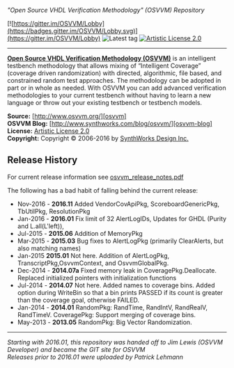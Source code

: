 *"Open Source VHDL Verification Methodology" (OSVVM) Repository*

[![https://gitter.im/OSVVM/Lobby](https://badges.gitter.im/OSVVM/Lobby.svg)](https://gitter.im/OSVVM/Lobby)
![Latest tag](https://img.shields.io/github/tag/JimLewis/OSVVM.svg?style=flat)
[![Artistic License 2.0](https://img.shields.io/github/license/JimLewis/OSVVM.svg?style=flat)](LICENSE.md)

------
[**Open Source VHDL Verification Methodology (OSVVM)**][osvvm] is an intelligent testbench methodology that allows mixing of “Intelligent Coverage” (coverage driven randomization) with directed, algorithmic, file based, and constrained random test approaches. The methodology can be adopted in part or in whole as needed. With OSVVM you can add advanced verification methodologies to your current testbench without having to learn a new language or throw out your existing testbench or testbench models.

**Source:**     [http://www.osvvm.org/][osvvm]  
**OSVVM Blog:** [http://www.synthworks.com/blog/osvvm/][osvvm-blog]  
**License:**	[Artistic License 2.0][PAL2.0]  
**Copyright:**	Copyright © 2006-2016 by [SynthWorks Design Inc.](http://www.synthworks.com/)

## Release History
   For current release information see [osvvm_release_notes.pdf](doc/osvvm_release_notes.pdf)
   
   The following has a bad habit of falling behind the current release:
 - Nov-2016 - **2016.11**  Added VendorCovApiPkg, ScoreboardGenericPkg, TbUtilPkg, ResolutionPkg
 - Jan-2016 - **2016.01**  Fix limit of 32 AlertLogIDs, Updates for GHDL (Purity and L.all(L'left)), 
 - Jul-2015 - **2015.06**  Addition of MemoryPkg
 - Mar-2015 - **2015.03**  Bug fixes to AlertLogPkg (primarily ClearAlerts, but also matching names)
 - Jan-2015   **2015.01**  Not here. Addition of AlertLogPkg, TranscriptPkg,OsvvmContext, and OsvvmGlobalPkg.  
 - Dec-2014 - **2014.07a** Fixed memory leak in CoveragePkg.Deallocate.  Replaced initialized pointers with initialization functions
 - Jul-2014 - **2014.07**  Not here. Added names to coverage bins.  Added option during WriteBin so that a bin prints PASSED if its count is greater than the coverage goal, otherwise FAILED.  
 - Jan-2014 - **2014.01**  RandomPkg: RandTime, RandIntV, RandRealV, RandTimeV.  CoveragePkg:  Support merging of coverage bins.  
 - May-2013 - **2013.05**  RandomPkg:  Big Vector Randomization.  
 

------

*Starting with 2016.01, this repository was handed off to Jim Lewis (OSVVM Developer) and became the GIT site for OSVVM*  
*Releases prior to 2016.01 were uploaded by Patrick Lehmann*

 [osvvm]:      http://www.osvvm.org/
 [osvvm-blog]: http://www.synthworks.com/blog/osvvm/
 [aldec]:      http://www.aldec.com/
 [PAL2.0]:	   http://www.perlfoundation.org/artistic_license_2_0





